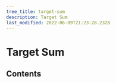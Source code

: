 ```yaml
---
tree_title: target-sum
description: Target Sum
last_modified: 2022-06-09T21:23:28.2328
---
```


# Target Sum

## Contents

